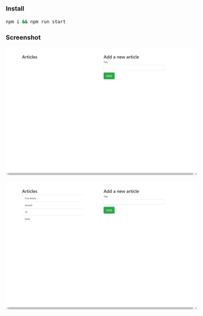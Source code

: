 ### Install

```bash
npm i && npm run start
```

### Screenshot

![Screenshot 1](./Screenshot1.png)


![Screenshot 2](./Screenshot2.png)